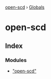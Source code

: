 [open-scd](README.md) › [Globals](globals.md)

# open-scd

## Index

### Modules

* ["open-scd"](modules/_open_scd_.md)
